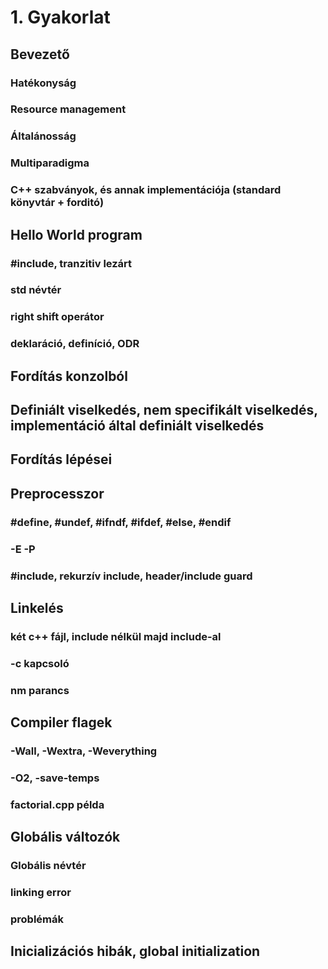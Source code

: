 # 1. Gyakorlat

## Bevezető
### Hatékonyság
### Resource management
### Általánosság
### Multiparadigma
### C++ szabványok, és annak implementációja (standard könyvtár + forditó)

## Hello World program
### #include, tranzitiv lezárt
### std névtér
### right shift operátor
### deklaráció, definíció, ODR

## Fordítás konzolból

## Definiált viselkedés, nem specifikált viselkedés, implementáció által definiált viselkedés

## Fordítás lépései

## Preprocesszor
### #define, #undef, #ifndf, #ifdef, #else, #endif
### -E -P
### #include, rekurzív include, header/include guard

## Linkelés
### két c++ fájl, include nélkül majd include-al
### -c kapcsoló
### nm parancs

## Compiler flagek
### -Wall, -Wextra, -Weverything
### -O2, -save-temps
### factorial.cpp példa

## Globális változók
### Globális névtér
### linking error
### problémák

## Inicializációs hibák, global initialization
